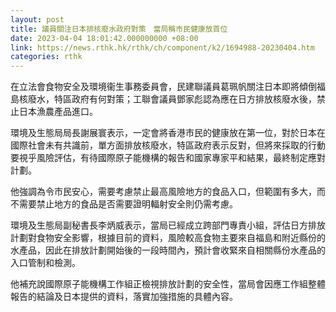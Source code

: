 ```yaml
---
layout: post
title: 議員關注日本排核廢水政府對策　當局稱市民健康放首位
date: 2023-04-04 18:01:42.000000000 +08:00
link: https://news.rthk.hk/rthk/ch/component/k2/1694988-20230404.htm
categories: rthk
---
```


在立法會食物安全及環境衞生事務委員會，民建聯議員葛珮帆關注日本即將傾倒福島核廢水，特區政府有何對策；工聯會議員鄧家彪認為應在日方排放核廢水後，禁止日本漁農產品進口。

環境及生態局局長謝展寰表示，一定會將香港市民的健康放在第一位，對於日本在國際社會未有共識前，單方面排放核廢水，特區政府表示反對，但將來採取的行動要視乎風險評估，有待國際原子能機構的報告和國家專家平和結果，最終制定應對計劃。

他強調為令市民安心，需要考慮禁止最高風險地方的食品入口，但範圍有多大，而不需要禁止地方的食品是否需要證明輻射安全則仍需考慮。

環境及生態局副秘書長李炳威表示，當局已經成立跨部門專責小組，評估日方排放計劃對食物安全影響，根據目前的資料，風險較高食物主要來自福島和附近縣份的水產品，因此在排放計劃開始後的一段時間內，預計會收緊來自相關縣份水產品的入口管制和檢測。

他補充說國際原子能機構工作組正檢視排放計劃的安全性，當局會因應工作組整體報告的結論及日本提供的資料，落實加強措施的具體內容。
